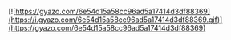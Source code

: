[![https://gyazo.com/6e54d15a58cc96ad5a17414d3df88369](https://i.gyazo.com/6e54d15a58cc96ad5a17414d3df88369.gif)](https://gyazo.com/6e54d15a58cc96ad5a17414d3df88369)